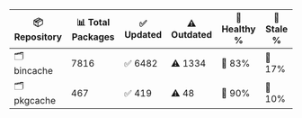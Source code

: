 | 📦 Repository | 📊 Total Packages | ✅ Updated | ⚠️ Outdated | 💚 Healthy % | 🔴 Stale % |
|---------------|-------------------|------------|-------------|-------------|------------|
| 🗂️ bincache | 7816 | ✅ 6482 | ⚠️ 1334 | 💚 83% | 🔴 17% |
| 🗂️ pkgcache | 467 | ✅ 419 | ⚠️ 48 | 💚 90% | 🔴 10% |
